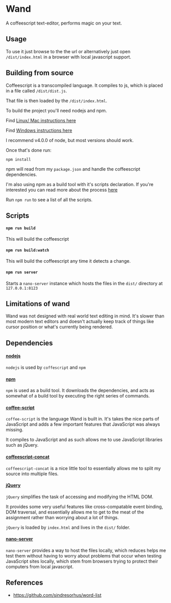 Wand
====

A coffeescript text-editor, performs magic on your text.

Usage
-----

To use it just browse to the the url or alternatively
just open `/dist/index.html` in a browser with local javascript support.

Building from source
--------------------

Coffeescript is a transcompiled language. It compiles to js, which
is placed in a file called `/dist/dist.js`.

That file is then loaded by the `/dist/index.html`.

To build the project you'll need nodejs and npm.

Find [Linux/ Mac instructions here](https://docs.npmjs.com/getting-started/installing-node)

Find [Windows instructions here](http://blog.teamtreehouse.com/install-node-js-npm-windows)

I recommend v4.0.0 of node, but most versions should work.

Once that's done run:

```
npm install
```

npm will read from my `package.json` and handle the coffeescript dependencies.

I'm also using npm as a build tool with it's scripts declaration. If you're
interested you can read more about the process
[here](http://blog.keithcirkel.co.uk/how-to-use-npm-as-a-build-tool/)

Run `npm run` to see a list of all the scripts.

Scripts
-------

#### `npm run build`

This will build the coffeescript

#### `npm run build:watch`

This will build the coffeescript any time it detects a change.

#### `npm run server`

Starts a `nano-server` instance which hosts the files in the `dist/` directory
at `127.0.0.1:8123`

Limitations of wand
-------------------

Wand was not designed with real world text editing in mind. It's slower than
most modern text editors and doesn't actually keep track of things like cursor
position or what's currently being rendered.

Dependencies
------------

#### [nodejs](https://nodejs.org/en/)

`nodejs` is used by `coffescript` and `npm`

#### [npm](https://www.npmjs.com/)

`npm` is used as a build tool. It downloads the dependencies, and acts as
somewhat of a build tool by executing the right series of commands.

#### [coffee-script](http://coffeescript.org/)

`coffee-script` is the language Wand is built in. It's takes the nice parts of
JavaScript and adds a few important features that JavaScript was always missing.

It compiles to JavaScript and as such allows me to use JavaScript libraries
such as jQuery.

#### [coffeescript-concat](https://www.npmjs.com/package/coffeescript-concat)

`coffeescript-concat` is a nice little tool to essentially allows me to split
my source into multiple files.

#### [jQuery](https://jquery.com/)

`jQuery` simplifies the task of accessing and modifying the HTML DOM.

It provides some very useful features like cross-compatable event binding,
DOM traversal, and essentially allows me to get to the meat of the assignment
rather than worrying about a lot of things.

`jQuery` is loaded by `index.html` and lives in the `dist/` folder.

#### [nano-server](https://github.com/tsherif/nano-server)

`nano-server` provides a way to host the files locally, which reduces helps me
test them without having to worry about problems that occur when testing
JavaScript sites locally, which stem from browsers trying to protect their
computers from local javascript.

References
----------

- https://github.com/sindresorhus/word-list
